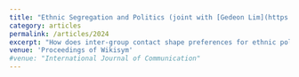 ```yaml
---
title: "Ethnic Segregation and Politics (joint with [Gedeon Lim](https://sites.google.com/a/bu.edu/gedeonlim/home?authuser=0))"
category: articles
permalink: /articles/2024
excerpt: "How does inter-group contact shape preferences for ethnic politics? In this paper, we study how persistent differences in inter-ethnic contact affect voting patterns for ethno-nationalistic policies. Specifically, we leverage the effects of a large-scale colonial resettlement program where, in a fight for ``hearts and minds”, villagers were relocated into 550 fenced-up, isolated, mono-ethnic camps. Using linked administrative data, we show that large-scale resettlement has a clear, causal effect on contemporary ethnic geography and continues to shape contemporary voting patterns."
venue: 'Proceedings of Wikisym'
#venue: "International Journal of Communication"
---
```


